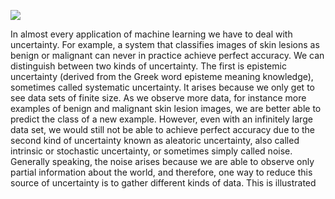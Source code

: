 ![](https://cdn.mathpix.com/cropped/2024_05_10_10ceec4bdaa45dd5506eg-1.jpg?height=1248&width=1238&top_left_y=216&top_left_x=412)

In almost every application of machine learning we have to deal with uncertainty. For example, a system that classifies images of skin lesions as benign or malignant can never in practice achieve perfect accuracy. We can distinguish between two kinds of uncertainty. The first is epistemic uncertainty (derived from the Greek word episteme meaning knowledge), sometimes called systematic uncertainty. It arises because we only get to see data sets of finite size. As we observe more data, for instance more examples of benign and malignant skin lesion images, we are better able to predict the class of a new example. However, even with an infinitely large data set, we would still not be able to achieve perfect accuracy due to the second kind of uncertainty known as aleatoric uncertainty, also called intrinsic or stochastic uncertainty, or sometimes simply called noise. Generally speaking, the noise arises because we are able to observe only partial information about the world, and therefore, one way to reduce this source of uncertainty is to gather different kinds of data. This is illustrated